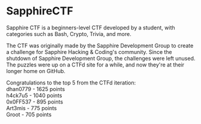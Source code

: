 # SapphireCTF
Sapphire CTF is a beginners-level CTF developed by a student, with categories such as Bash, Crypto, Trivia, and more.

The CTF was originally made by the Sapphire Development Group to create a challenge for Sapphire Hacking & Coding's community. Since the shutdown of Sapphire Development Group, the challenges were left unused. The puzzles were up on a CTFd site for a while, and now they're at their longer home on GitHub.

Congratulations to the top 5 from the CTFd iteration:  
dhan0779 - 1625 points  
h4ck7u5 - 1040 points  
0x0FF537 - 895 points  
Art3mis - 775 points  
Groot - 705 points
